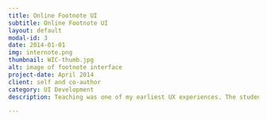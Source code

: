 ```yaml
---
title: Online Footnote UI
subtitle: Online Footnote UI
layout: default
modal-id: 3
date: 2014-01-01
img: internote.png
thumbnail: WIC-thumb.jpg
alt: image of footnote interface
project-date: April 2014
client: self and co-author
category: UI Development
description: Teaching was one of my earliest UX experiences. The students simply wouldn't read endnotes because flipping to the back of the books was too much work. Footnotes were a far better solution for reading on paper, but unfortunately I haven't seen many of them in online readers. That makes me sad. I mean, notes are great! They can be anything from cool information to art (cf. David Foster Wallace). So, when I found out a a play I'd co-translated was being <href="http://dailybruin.com/2013/12/05/women-in-congress-updates-aristophanes-for-modern-era/">put on</a> at UCLA, I wanted to put the online, with notes that felt as effortless as possible for the reader. The demo is <a href="http://risatrix.github.io/internote/">here</a>, and the repo is <a href="https://github.com/risatrix/internote">here</a>.

---
```

